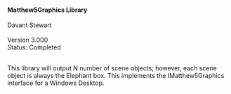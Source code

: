 <h4>Matthew5Graphics Library</h4> 
Davant Stewart<br />

<br />
Version 3.000

<br />
Status: Completed
<br />
<br />

This library will output N number of scene objects; however, each scene object is always the Elephant box.
This implements the IMatthew5Graphics interface for a Windows Desktop.



